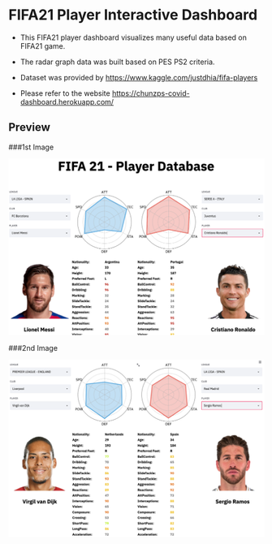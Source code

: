 # FIFA21 Player Interactive Dashboard

- This FIFA21 player dashboard visualizes many useful data based on FIFA21 game.

- The radar graph data was built based on PES PS2 criteria.

- Dataset was provided by https://www.kaggle.com/justdhia/fifa-players

- Please refer to the website https://chunzps-covid-dashboard.herokuapp.com/

## Preview

###1st Image

![Image1](https://raw.githubusercontent.com/chunmusic/Fifa21_Player_Data/master/images/image1.png)


###2nd Image

![Image2](https://raw.githubusercontent.com/chunmusic/Fifa21_Player_Data/master/images/image2.png)


